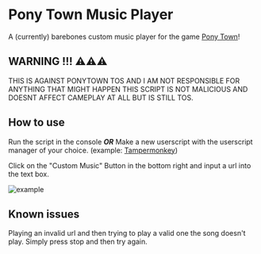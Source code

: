 # Pony Town Music Player

A (currently) barebones custom music player for the game [Pony Town](https://pony.town)!

## WARNING !!! ⚠⚠⚠
THIS IS AGAINST PONYTOWN TOS AND I AM NOT RESPONSIBLE FOR ANYTHING THAT MIGHT HAPPEN
THIS SCRIPT IS NOT MALICIOUS AND DOESNT AFFECT CAMEPLAY AT ALL BUT IS STILL TOS.

## How to use
Run the script in the console ***OR*** Make a new userscript with the userscript manager of your choice.
(example: [Tampermonkey](https://chromewebstore.google.com/detail/tampermonkey/dhdgffkkebhmkfjojejmpbldmpobfkfo))

Click on the "Custom Music" Button in the bottom right and input a url into the text box.

![example](https://nikowoo.github.io/NecoDance/example.png)

## Known issues
Playing an invalid url and then trying to play a valid one the song doesn't play.
Simply press stop and then try again.


